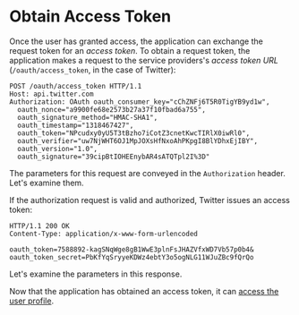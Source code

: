 # Obtain Access Token

Once the user has granted access, the application can exchange the request token
for an _access token_.  To obtain a request token, the application makes
a request to the service providers's _access token URL_ (`/oauth/access_token`,
in the case of Twitter):

```http
POST /oauth/access_token HTTP/1.1
Host: api.twitter.com
Authorization: OAuth oauth_consumer_key="cChZNFj6T5R0TigYB9yd1w",
  oauth_nonce="a9900fe68e2573b27a37f10fbad6a755",
  oauth_signature_method="HMAC-SHA1",
  oauth_timestamp="1318467427",
  oauth_token="NPcudxy0yU5T3tBzho7iCotZ3cnetKwcTIRlX0iwRl0",
  oauth_verifier="uw7NjWHT6OJ1MpJOXsHfNxoAhPKpgI8BlYDhxEjIBY",
  oauth_version="1.0",
  oauth_signature="39cipBtIOHEEnybAR4sATQTpl2I%3D"
```

The parameters for this request are conveyed in the `Authorization` header.
Let's examine them.

If the authorization request is valid and authorized, Twitter issues an access
token:

```
HTTP/1.1 200 OK
Content-Type: application/x-www-form-urlencoded

oauth_token=7588892-kagSNqWge8gB1WwE3plnFsJHAZVfxWD7Vb57p0b4&
oauth_token_secret=PbKfYqSryyeKDWz4ebtY3o5ogNLG11WJuZBc9fQrQo
```

Let's examine the parameters in this response.

Now that the application has obtained an access token, it can [access the user
profile](../profile/).
